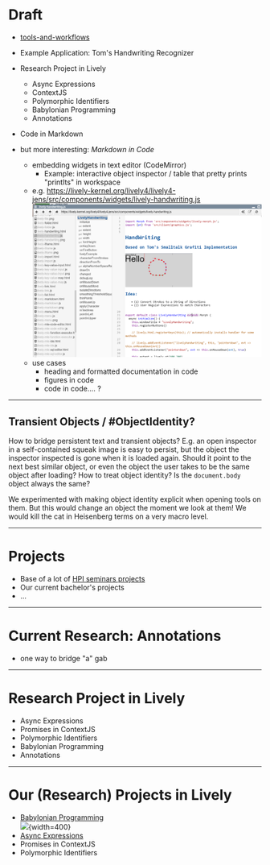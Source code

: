 # Draft

- [tools-and-workflows](demos/tools-and-workflows/index.md)

- Example Application: Tom's Handwriting Recognizer 

<lively-handwriting style="width: 400px; height: 200px;"></lively-handwriting>

- Research Project in Lively
  - Async Expressions 
  - ContextJS
  - Polymorphic Identifiers
  - Babylonian Programming
  - Annotations


- Code in Markdown  
- but more interesting: *Markdown in Code*
  - embedding widgets in text editor (CodeMirror)
    - Example: interactive object inspector / table that pretty prints "printIts" in workspace
  - e.g. https://lively-kernel.org/lively4/lively4-jens/src/components/widgets/lively-handwriting.js
  ![](markdown-in-code.png)
  - use cases
    - heading and formatted documentation in code
    - figures in code
    - code in code.... ?
    
---


## Transient Objects / #ObjectIdentity?

How to bridge persistent text and transient objects? E.g. an open inspector in a self-contained squeak image is easy to persist, but the object the inspector inspected is gone when it is loaded again. Should it point to the next best similar object, or even the object the user takes to be the same object after loading? How to treat object identity? Is the `document.body` object  always the same? 

We experimented with making object identity explicit when opening tools on them. But this would change an object the moment we look at them! We would kill the cat in Heisenberg terms on a very macro level. 



---
# Projects

- Base of a lot of [HPI seminars projects](https://lively-kernel.org/lively4/lively4-seminars/index.md)
- Our current bachelor's projects
- ...


--- 

# Current Research: Annotations

- one way to bridge "a" gab


---

# Research Project in Lively
  - Async Expressions 
  - Promises in ContextJS
  - Polymorphic Identifiers
  - Babylonian Programming
  - Annotations



---
# Our (Research) Projects in Lively
  - [Babylonian Programming](../../src/babylonian-programming-editor/presentation/index.md)
    <br>![](https://lively-kernel.org/lively4/lively4-jens/src/babylonian-programming-editor/presentation/babylonian_demo.png){width=400}
  - [Async Expressions]() 
  - Promises in ContextJS
  - Polymorphic Identifiers
